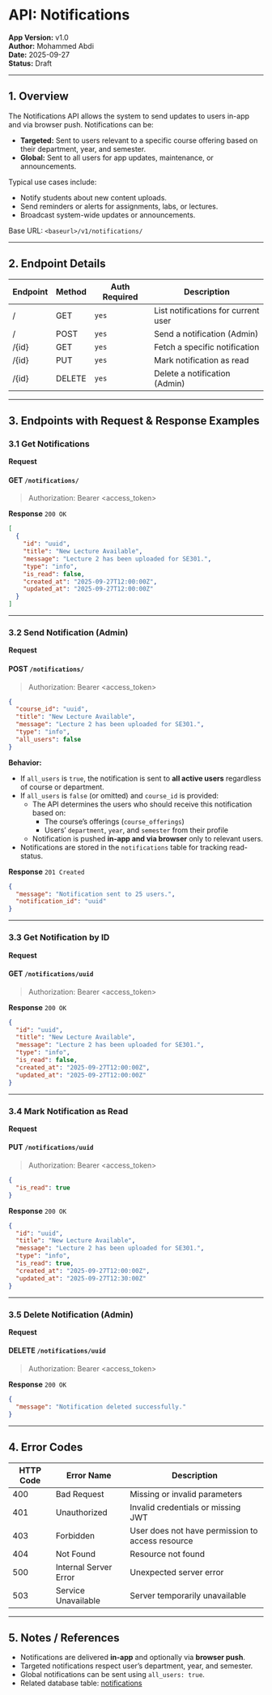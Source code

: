# API: Notifications

**App Version:** v1.0  
**Author:** Mohammed Abdi  
**Date:** 2025-09-27  
**Status:** Draft

---

## 1. Overview

The Notifications API allows the system to send updates to users in-app and via browser push. Notifications can be:

- **Targeted:** Sent to users relevant to a specific course offering based on their department, year, and semester.
- **Global:** Sent to all users for app updates, maintenance, or announcements.

Typical use cases include:

- Notify students about new content uploads.
- Send reminders or alerts for assignments, labs, or lectures.
- Broadcast system-wide updates or announcements.

Base URL: `<baseurl>/v1/notifications/`

---

## 2. Endpoint Details

| Endpoint | Method | Auth Required | Description                         |
| -------- | ------ | ------------- | ----------------------------------- |
| /        | GET    | `yes`         | List notifications for current user |
| /        | POST   | `yes`         | Send a notification (Admin)         |
| /{id}    | GET    | `yes`         | Fetch a specific notification       |
| /{id}    | PUT    | `yes`         | Mark notification as read           |
| /{id}    | DELETE | `yes`         | Delete a notification (Admin)       |

---

## 3. Endpoints with Request & Response Examples

### 3.1 Get Notifications

**Request**

#### GET `/notifications/`

> Authorization: Bearer <access_token>

**Response** `200 OK`

```json
[
  {
    "id": "uuid",
    "title": "New Lecture Available",
    "message": "Lecture 2 has been uploaded for SE301.",
    "type": "info",
    "is_read": false,
    "created_at": "2025-09-27T12:00:00Z",
    "updated_at": "2025-09-27T12:00:00Z"
  }
]
```

---

### 3.2 Send Notification (Admin)

**Request**

#### POST `/notifications/`

> Authorization: Bearer <access_token>

```json
{
  "course_id": "uuid",
  "title": "New Lecture Available",
  "message": "Lecture 2 has been uploaded for SE301.",
  "type": "info",
  "all_users": false
}
```

**Behavior:**

- If `all_users` is `true`, the notification is sent to **all active users** regardless of course or department.
- If `all_users` is `false` (or omitted) and `course_id` is provided:
  - The API determines the users who should receive this notification based on:
    - The course’s offerings (`course_offerings`)
    - Users’ `department`, `year`, and `semester` from their profile
  - Notification is pushed **in-app and via browser** only to relevant users.
- Notifications are stored in the `notifications` table for tracking read-status.

**Response** `201 Created`

```json
{
  "message": "Notification sent to 25 users.",
  "notification_id": "uuid"
}
```

---

### 3.3 Get Notification by ID

**Request**

#### GET `/notifications/uuid`

> Authorization: Bearer <access_token>

**Response** `200 OK`

```json
{
  "id": "uuid",
  "title": "New Lecture Available",
  "message": "Lecture 2 has been uploaded for SE301.",
  "type": "info",
  "is_read": false,
  "created_at": "2025-09-27T12:00:00Z",
  "updated_at": "2025-09-27T12:00:00Z"
}
```

---

### 3.4 Mark Notification as Read

**Request**

#### PUT `/notifications/uuid`

> Authorization: Bearer <access_token>

```json
{
  "is_read": true
}
```

**Response** `200 OK`

```json
{
  "id": "uuid",
  "title": "New Lecture Available",
  "message": "Lecture 2 has been uploaded for SE301.",
  "type": "info",
  "is_read": true,
  "created_at": "2025-09-27T12:00:00Z",
  "updated_at": "2025-09-27T12:30:00Z"
}
```

---

### 3.5 Delete Notification (Admin)

**Request**

#### DELETE `/notifications/uuid`

> Authorization: Bearer <access_token>

**Response** `200 OK`

```json
{
  "message": "Notification deleted successfully."
}
```

---

## 4. Error Codes

| HTTP Code | Error Name            | Description                                      |
| --------- | --------------------- | ------------------------------------------------ |
| 400       | Bad Request           | Missing or invalid parameters                    |
| 401       | Unauthorized          | Invalid credentials or missing JWT               |
| 403       | Forbidden             | User does not have permission to access resource |
| 404       | Not Found             | Resource not found                               |
| 500       | Internal Server Error | Unexpected server error                          |
| 503       | Service Unavailable   | Server temporarily unavailable                   |

---

## 5. Notes / References

- Notifications are delivered **in-app** and optionally via **browser push**.
- Targeted notifications respect user’s department, year, and semester.
- Global notifications can be sent using `all_users: true`.
- Related database table: [notifications](../architecture/database-schema.md/#7-notifications)
